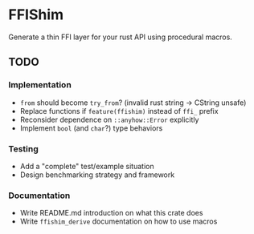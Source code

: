 # FFIShim

Generate a thin FFI layer for your rust API using procedural macros.

## TODO

### Implementation

 - `from` should become `try_from`? (invalid rust string -> CString unsafe)
 - Replace functions if `feature(ffishim)` instead of `ffi_` prefix
 - Reconsider dependence on `::anyhow::Error` explicitly
 - Implement `bool` (and `char`?) type behaviors

### Testing

 - Add a "complete" test/example situation
 - Design benchmarking strategy and framework

### Documentation

 - Write README.md introduction on what this crate does
 - Write `ffishim_derive` documentation on how to use macros
